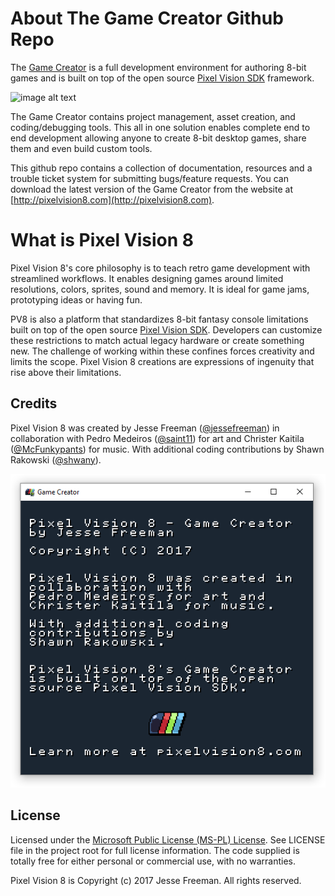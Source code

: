 # About The Game Creator Github Repo

The [Game Creator](https://pixelvision8.itch.io/game-creator) is a full development environment for authoring 8-bit games and is built on top of the open source [Pixel Vision SDK](http://pixelvisionsdk.com) framework. 

![image alt text](Docs/images/GameCreatorGitReadme_image_0.png)

The Game Creator contains project management, asset creation, and coding/debugging tools. This all in one solution enables complete end to end development allowing anyone to create 8-bit desktop games, share them and even build custom tools.

This github repo contains a collection of documentation, resources and a trouble ticket system for submitting bugs/feature requests. You can download the latest version of the Game Creator from the website at [http://pixelvision8.com](http://pixelvision8.com).

# What is Pixel Vision 8

Pixel Vision 8's core philosophy is to teach retro game development with streamlined workflows. It enables designing games around limited resolutions, colors, sprites, sound and memory. It is ideal for game jams, prototyping ideas or having fun. 

PV8 is also a platform that standardizes 8-bit fantasy console limitations built on top of the open source [Pixel Vision SDK](http://pixelvisionsdk.com). Developers can customize these restrictions to match actual legacy hardware or create something new. The challenge of working within these confines forces creativity and limits the scope. Pixel Vision 8 creations are expressions of ingenuity that rise above their limitations. 

## Credits

Pixel Vision 8 was created by Jesse Freeman ([@jessefreeman](http://twitter.com/jessefreeman)) in collaboration with Pedro Medeiros ([@saint11](http://twitter.com/saint11)) for art and Christer Kaitila ([@McFunkypants](http://twitter.com/McFunkypants)) for music. With additional coding contributions by Shawn Rakowski ([@shwany](http://twitter.com/shwany)).

![image alt text](Docs/images/CreditsFooter_image_0.png)

## License

Licensed under the [Microsoft Public License (MS-PL) License](https://opensource.org/licenses/MS-PL).  See LICENSE file in the project root for full license information. The code supplied is totally free for either personal or commercial use, with no warranties. 

Pixel Vision 8 is Copyright (c) 2017 Jesse Freeman. All rights reserved.

